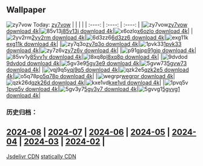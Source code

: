 ## Wallpaper
![zy7vow](https://w.wallhaven.cc/full/zy/wallhaven-zy7vow.png) Today: [zy7vow](https://th.wallhaven.cc/small/zy/zy7vow.jpg)
|      |      |      |
| :----: | :----: | :----: |
|![zy7vow](https://th.wallhaven.cc/small/zy/zy7vow.jpg)[zy7vow download 4k](https://wallhaven.cc/w/zy7vow)|![85v13j](https://th.wallhaven.cc/small/85/85v13j.jpg)[85v13j download 4k](https://wallhaven.cc/w/85v13j)|![x6ozlo](https://th.wallhaven.cc/small/x6/x6ozlo.jpg)[x6ozlo download 4k](https://wallhaven.cc/w/x6ozlo)|
|![2yv2rm](https://th.wallhaven.cc/small/2y/2yv2rm.jpg)[2yv2rm download 4k](https://wallhaven.cc/w/2yv2rm)|![6d3zz6](https://th.wallhaven.cc/small/6d/6d3zz6.jpg)[6d3zz6 download 4k](https://wallhaven.cc/w/6d3zz6)|![exg11k](https://th.wallhaven.cc/small/ex/exg11k.jpg)[exg11k download 4k](https://wallhaven.cc/w/exg11k)|
|![zy7q3o](https://th.wallhaven.cc/small/zy/zy7q3o.jpg)[zy7q3o download 4k](https://wallhaven.cc/w/zy7q3o)|![1pvk33](https://th.wallhaven.cc/small/1p/1pvk33.jpg)[1pvk33 download 4k](https://wallhaven.cc/w/1pvk33)|![zy7z6v](https://th.wallhaven.cc/small/zy/zy7z6v.jpg)[zy7z6v download 4k](https://wallhaven.cc/w/zy7z6v)|
|![p91gjp](https://th.wallhaven.cc/small/p9/p91gjp.jpg)[p91gjp download 4k](https://wallhaven.cc/w/p91gjp)|![85vv1y](https://th.wallhaven.cc/small/85/85vv1y.jpg)[85vv1y download 4k](https://wallhaven.cc/w/85vv1y)|![l8xq8p](https://th.wallhaven.cc/small/l8/l8xq8p.jpg)[l8xq8p download 4k](https://wallhaven.cc/w/l8xq8p)|
|![9dvdod](https://th.wallhaven.cc/small/9d/9dvdod.jpg)[9dvdod download 4k](https://wallhaven.cc/w/9dvdod)|![5gv3e9](https://th.wallhaven.cc/small/5g/5gv3e9.jpg)[5gv3e9 download 4k](https://wallhaven.cc/w/5gv3e9)|![5gvw73](https://th.wallhaven.cc/small/5g/5gvw73.jpg)[5gvw73 download 4k](https://wallhaven.cc/w/5gvw73)|
|![vqj9q5](https://th.wallhaven.cc/small/vq/vqj9q5.jpg)[vqj9q5 download 4k](https://wallhaven.cc/w/vqj9q5)|![qzk2e5](https://th.wallhaven.cc/small/qz/qzk2e5.jpg)[qzk2e5 download 4k](https://wallhaven.cc/w/qzk2e5)|![o5q78p](https://th.wallhaven.cc/small/o5/o5q78p.jpg)[o5q78p download 4k](https://wallhaven.cc/w/o5q78p)|
|![wegrpr](https://th.wallhaven.cc/small/we/wegrpr.jpg)[wegrpr download 4k](https://wallhaven.cc/w/wegrpr)|![qzk26d](https://th.wallhaven.cc/small/qz/qzk26d.jpg)[qzk26d download 4k](https://wallhaven.cc/w/qzk26d)|![kxe1vd](https://th.wallhaven.cc/small/kx/kxe1vd.jpg)[kxe1vd download 4k](https://wallhaven.cc/w/kxe1vd)|
|![1pvq5v](https://th.wallhaven.cc/small/1p/1pvq5v.jpg)[1pvq5v download 4k](https://wallhaven.cc/w/1pvq5v)|![5gv3y7](https://th.wallhaven.cc/small/5g/5gv3y7.jpg)[5gv3y7 download 4k](https://wallhaven.cc/w/5gv3y7)|![5gvvg1](https://th.wallhaven.cc/small/5g/5gvvg1.jpg)[5gvvg1 download 4k](https://wallhaven.cc/w/5gvvg1)|

### 历史归档：
[2024-08](https://github.com/april-projects/april-wallpaper/tree/main/picture/2024-08/) | [2024-07](https://github.com/april-projects/april-wallpaper/tree/main/picture/2024-07/) | [2024-06](https://github.com/april-projects/april-wallpaper/tree/main/picture/2024-06/) | [2024-05](https://github.com/april-projects/april-wallpaper/tree/main/picture/2024-05/) | [2024-04](https://github.com/april-projects/april-wallpaper/tree/main/picture/2024-04/) | [2024-03](https://github.com/april-projects/april-wallpaper/tree/main/picture/2024-03/) | [2024-02](https://github.com/april-projects/april-wallpaper/tree/main/picture/2024-02/) | 
---
[Jsdelivr CDN](https://cdn.jsdelivr.net/gh/april-projects/april-wallpaper/api.json)
[statically CDN](https://cdn.statically.io/gh/april-projects/april-wallpaper/main/api.json)